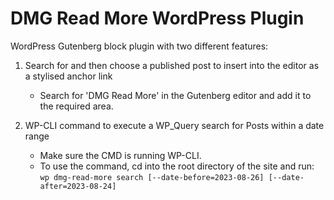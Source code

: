 # DMG Read More WordPress Plugin

WordPress Gutenberg block plugin with two different features:

1. Search for and then choose a published post to insert into the editor as a stylised anchor link

   - Search for 'DMG Read More' in the Gutenberg editor and add it to the required area.

2. WP-CLI command to execute a WP_Query search for Posts within a date range

   - Make sure the CMD is running WP-CLI.
   - To use the command, cd into the root directory of the site and run: `wp dmg-read-more search [--date-before=2023-08-26] [--date-after=2023-08-24]`
